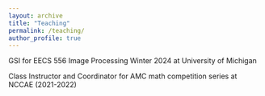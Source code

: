 ```yaml
---
layout: archive
title: "Teaching"
permalink: /teaching/
author_profile: true
---
```


GSI for EECS 556 Image Processing Winter 2024 at University of Michigan

Class Instructor and Coordinator for AMC math competition series at NCCAE (2021-2022)
